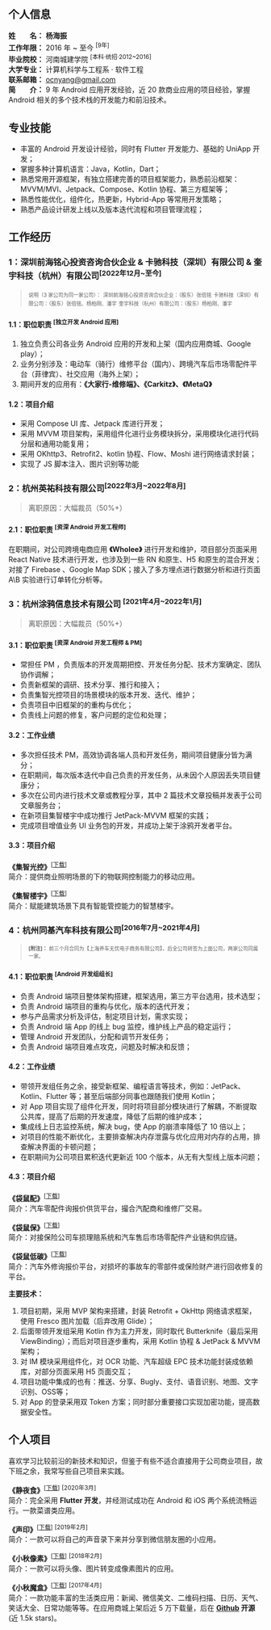 ## 个人信息

**姓　　名：** **杨海振**  
**工作年限：** 2016 年 ~ 至今 <sup>[9年]</sup>  
**毕业院校：** 河南城建学院 <sup>[本科·统招·2012~2016]</sup>  
**大学专业：** 计算机科学与工程系 · 软件工程  
**联系邮箱：** [ocnyang@gmail.com](mailto:ocnyang@gmail.com)  
**简　　介：** 9 年 Android 应用开发经验，近 20 款商业应用的项目经验，掌握 Android 相关的多个技术栈的开发能力和前沿技术。

## 专业技能

* 丰富的 Android 开发设计经验，同时有 Flutter 开发能力、基础的 UniApp 开发；
* 掌握多种计算机语言：Java，Kotlin，Dart；
* 熟悉常用开源框架，有独立搭建完善的项目框架能力，熟悉前沿框架：MVVM/MVI、Jetpack、Compose、Kotlin 协程、第三方框架等；
* 熟悉性能优化，组件化，热更新，Hybrid-App 等常用开发策略；
* 熟悉产品设计研发上线以及版本迭代流程和项目管理流程；

## 工作经历

### 1：深圳前海铭心投资咨询合伙企业 & 卡驰科技（深圳）有限公司 & 奎宇科技（杭州）有限公司<sup>[2022年12月~至今]</sup>

> <font size=1 >说明（3 家公司为同一家公司）：</font>
> <font size=1 >深圳前海铭心投资咨询合伙企业：（股东）张倍铭</font>
> <font size=1 >卡驰科技（深圳）有限公司：（股东）张倍铭、杨柏刚、潘宇</font>
> <font size=1 >奎宇科技（杭州）有限公司：（股东）杨柏刚、潘宇</font>

#### 1.1：职位职责 <sup>[独立开发 Android 应用]</sup>  
1. 独立负责公司各业务 Android 应用的开发和上架（国内应用商城、Google play）；
2. 业务分别涉及：电动车（骑行）维修平台（国内）、跨境汽车后市场零配件平台（菲律宾）、社交应用（海外上架）；
3. 期间开发的应用有：**《大家行-维修端》、《Carkitz》、《MetaQ》**

#### 1.2：项目介绍

- 采用 Compose UI 库、Jetpack 库进行开发；
- 采用 MVVM 项目架构，采用组件化进行业务模块拆分，采用模块化进行代码分层和通用功能复用；
- 采用 OKhttp3、Retrofit2、kotlin 协程、Flow、Moshi 进行网络请求封装；
- 实现了 JS 脚本注入、图片识别等功能


### 2：杭州英祐科技有限公司<sup>[2022年3月~2022年8月]</sup>
> 离职原因：大幅裁员（50%+）
#### 2.1：职位职责 <sup>[资深 Android 开发工程师]</sup> 

在职期间，对公司跨境电商应用 **《Wholee》** 进行开发和维护，项目部分页面采用 React Native
技术进行开发，也涉及到一些 RN 和原生、H5 和原生的混合开发；对接了 Firebase 、Google Map SDK；接入了多方埋点进行数据分析和进行页面 A\B 实验进行订单转化分析等。

### 3：杭州涂鸦信息技术有限公司 <sup>[2021年4月~2022年1月]</sup>
> 离职原因：大幅裁员（50%+）

#### 3.1：职位职责 <sup>[资深 Android 开发工程师 & PM]</sup>  
* 常担任 PM ，负责版本的开发周期把控、开发任务分配、技术方案确定、团队协作调解；
* 负责新框架的调研、技术分享、推行和接入；
* 负责集智光控项目的场景模块的版本开发、迭代、维护；
* 负责项目中旧框架的的重构与优化；
* 负责线上问题的修复，客户问题的定位和处理；

#### 3.2：工作业绩  
* 多次担任技术 PM，高效协调各端人员和开发任务，期间项目健康分皆为满分；
* 在职期间，每次版本迭代中自己负责的开发任务，从未因个人原因丢失项目健康分；
* 多次在公司内进行技术文章或教程分享，其中 2 篇技术文章投稿并发表于公司文章服务台；
* 在新项目集智楼宇中成功推行 JetPack-MVVM 框架的实践；
* 完成项目增值业务 UI 业务包的开发，并成功上架于涂鸦开发者平台。

#### 3.3：项目介绍
**《集智光控》**<sup>[[下载][link_lighting]]</sup>  
简介：提供商业照明场景的下的物联网控制能力的移动应用。  

**《集智楼宇》**<sup>[[下载][link_building]]</sup>  
简介：赋能建筑场景下具有智能管控能力的智慧楼宇。  

### 4：杭州同基汽车科技有限公司<sup>[2016年7月~2021年4月]</sup>

> <font size=1 >**[附注]：** 前三个月合同为【上海养车无忧电子商务有限公司】，后全公司转签为上面公司，两家公司同属一家。</font>

#### 4.1：职位职责 <sup>[Android 开发组组长]</sup>  
* 负责 Android 端项目整体架构搭建，框架选用，第三方平台选用，技术选型；
* 负责 Android 端项目的重构与优化，版本的迭代开发；
* 参与产品需求分析及评估，制定项目计划，需求实现；
* 负责 Android 端 App 的线上 bug 监控，维护线上产品的稳定运行；
* 管理 Android 开发团队，分配和调节开发任务；
* 负责 Android 端项目难点攻克，问题及时解决和反馈；

#### 4.2：工作业绩  
* 带领开发组任务之余，接受新框架、编程语言等技术，例如：JetPack、Kotlin、Flutter 等；甚至后端部分同事也跟随我们使用 Kotlin；
* 对 App 项目实现了组件化开发，同时将项目部分模块进行了解耦，不断提取公共库，提高了后期的开发速度，降低了后期的维护成本；
* 集成线上日志监控系统，解决 bug，使 App 的崩溃率降低了 10 倍以上；
* 对项目的性能不断优化，主要排查解决内存泄露与优化应用对内存的占用，排查解决界面的卡顿问题；
* 在职期间为公司项目累积迭代更新近 100 个版本，从无有大型线上版本问题；

#### 4.3：项目介绍
**《袋鼠配》**<sup>[[下载][link_autoparts]]</sup>  
简介：汽车零配件询报价供货平台，撮合汽配商和维修厂交易。  

**《袋鼠保》**<sup>[[下载][link_cloud]]</sup>  
简介：对接保险公司车损理赔系统和汽车售后市场零配件产业链和供应链。  

**《袋鼠低碳》**<sup>[[下载][link_recycling]]</sup>  
简介：汽车外修询报价平台，对损坏的事故车的零部件或保险财产进行回收修复的平台。

**主要技术：**
1. 项目初期，采用 MVP 架构来搭建，封装 Retrofit + OkHttp 网络请求框架，使用 Fresco 图片加载（后弃改用 Glide）；
2. 后面带领开发组采用 Kotlin 作为主力开发，同时取代 Butterknife（最后采用 ViewBinding）；而后对项目逐步重构，采用 Kotlin 协程 & JetPack & MVVM 架构；
3. 对 IM 模块采用组件化，对 OCR 功能、汽车超级 EPC 技术功能封装成依赖库，对部分页面采用 H5 页面交互；
4. 项目功能中集成的也有：推送、分享、Bugly、支付、语音识别、地图、文字识别、OSS等；
5. 对 App 的登录采用双 Token 方案；同时部分重要接口实现加密功能，提高数据安全性。

## 个人项目

喜欢学习比较前沿的新技术和知识，但鉴于有些不适合直接用于公司商业项目，故下班之余，我常写些自己项目来实践。

**《静夜食》**<sup>[[下载][link_jingyes]]</sup> <sup>[2020年3月]</sup>  
简介：完全采用 **Flutter 开发**，并经测试成功在 Android 和 iOS 两个系统流畅运行。一款菜谱类应用。  

**《声印》**<sup>[[下载][link_lp]]</sup> <sup>[2019年2月]</sup>  
简介：一款可以将自己的声音录下来并分享到微信朋友圈的小应用。  

**《小秋像素》**<sup>[[下载][link_qpixel]]</sup> <sup>[2018年2月]</sup>  
简介：一款可以将头像、图片转变成像素图片的应用。  

**《小秋魔盒》**<sup>[[下载][link_qbox]]</sup> <sup>[2017年4月]</sup>  
简介：一款功能丰富的生活类应用：新闻、微信美文、二维码扫描、日历、天气、笑话大全、日常功能等等。在应用商城上架后近 5 万下载量，后在 **[Github](https://github.com/OCNYang/QBox) 开源**(近 1.5k stars)。


<!--[TOC]-->

[link_lighting]: https://appgallery.huawei.com/#/app/C102676267 "集智光控华为应用市场下载地址"
[link_building]: https://appgallery.huawei.com/#/app/C105095185 "集智楼宇华为应用市场下载地址"

[link_autoparts]: https://sj.qq.com/myapp/detail.htm?apkName=com.tongji.autoparts&info=587C6D9A25B3C1CCCB815539187B435A "袋鼠配应用宝下载地址"
[link_cloud]: https://sj.qq.com/myapp/detail.htm?apkName=com.tongji.cloud&info=A7B87BC05D047D7074A0E97DA5857ACE "袋鼠保应用宝下载地址"
[link_recycling]: https://appgallery.huawei.com/#/app/C102979409 "袋鼠低碳华为应用市场下载地址"

[link_jingyes]: http://d.firim.top/jingyes "静夜食下载地址"
[link_lp]: http://d.firim.pro/shengyin "声印下载地址"
[link_qpixel]: http://d.firim.pro/QPixel "小秋像素下载地址"
[link_qbox]: http://d.firim.top/qbox "小秋魔盒下载地址"